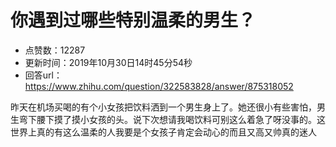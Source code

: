 # 你遇到过哪些特别温柔的男生？
- 点赞数：12287
- 更新时间：2019年10月30日14时45分54秒
- 回答url：https://www.zhihu.com/question/322583828/answer/875318052
<body>
 <p data-pid="8Ox9cYJS">昨天在机场买喝的有个小女孩把饮料洒到一个男生身上了。她还很小有些害怕，男生弯下腰下摸了摸小女孩的头。说下次想请我喝饮料可别这么着急了呀没事的。这世界上真的有这么温柔的人我要是个女孩子肯定会动心的而且又高又帅真的迷人</p>
</body>